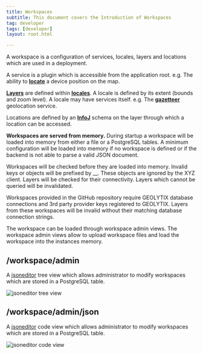 ```yaml
---
title: Workspaces
subtitle: This document covers the Introduction of Workspaces
tag: developer
tags: [developer]
layout: root.html

---
```


A workspace is a configuration of services, locales, layers and locations which are used in a deployment.

A service is a plugin which is accessible from the application root. e.g. The ability to [**locate**](../locate/) a device position on the map.

[**Layers**](../../layers/layers) are defined within [**locales**](../../locales/locales/). A locale is defined by its extent \(bounds and zoom level\). A locale may have services itself. e.g. The [**gazetteer**](../../locales/gazetteer/) geolocation service.

Locations are defined by an [**InfoJ**](../../infoj/infoj/) schema on the layer through which a location can be accessed.

**Workspaces are served from memory.** During startup a workspace will be loaded into memory from either a file or a PostgreSQL tables. A minimum configuration will be loaded into memory if no workspace is defined or if the backend is not able to parse a valid JSON document.

Workspaces will be checked before they are loaded into memory. Invalid keys or objects will be prefixed by \_\_. These objects are ignored by the XYZ client. Layers will be checked for their connectivity. Layers which cannot be queried will be invalidated.

Workspaces provided in the GitHub repository require GEOLYTIX database connections and 3rd party provider keys registered to GEOLYTIX. Layers from these workspaces will be invalid without their matching database connection strings.

The workspace can be loaded through workspace admin views. The workspace admin views allow to upload workspace files and load the workspace into the instances memory.

## **/workspace/admin**

A [jsoneditor](https://github.com/josdejong/jsoneditor) tree view which allows administrator to modify workspaces which are stored in a PostgreSQL table.

![jsoneditor tree view](../../../assets/img/workspaces_1.png)

## **/workspace/admin/json**

A [jsoneditor](https://github.com/josdejong/jsoneditor) code view which allows administrator to modify workspaces which are stored in a PostgreSQL table.

![jsoneditor code view](../../../assets/img/workspaces_2.png)